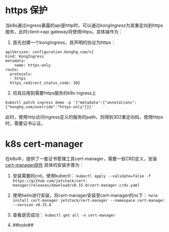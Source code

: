 # https 保护

当k8s通过ingress暴露的api是http时，可以通过*kongIngress*为其重定向到https服务，此时client->api gateway将使用https。具体操作为：

1. 首先创建一个kongIngress，其声明的协议为https：

```
apiVersion: configuration.konghq.com/v1
kind: KongIngress
metadata:
    name: https-only
route:
  protocols:
  - https
  https_redirect_status_code: 302
```

2. 将其应用到需要https服务的k8s ingress上

```
kubectl patch ingress demo -p '{"metadata":{"annotations":{"konghq.com/override":"https-only"}}}'
```

此时，使用http访问ingress定义的服务的path，则得到302重定向码，使用https时，需要证书认证。

# k8s cert-manager


在k8s中，提供了一套证书管理工具cert-manager，需要一些CRD定义，安装[cert-manager组件](https://cert-manager.io/docs/installation/kubernetes/)
具体的安装步骤为：

1. 安装需要的crd，使用kubectl：
```kubectl apply --validate=false -f https://github.com/jetstack/cert-manager/releases/download/v0.15.0/cert-manager.crds.yaml```

2. 使用helm进行安装，将cert-manager安装至cert-manager的ns下：
```helm install cert-manager jetstack/cert-manager --namespace cert-manager --version v0.15.0```

3. 查看是否成功：
```kubectl get all -n cert-manager```

4. ##todo##


